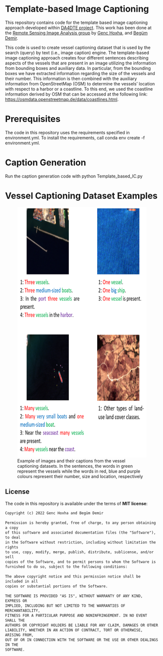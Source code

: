 # Template-based Image Captioning

This repository contains code for the template based image captioning approach developed within [DA4DTE project](https://eo4society.esa.int/projects/da4dte/). This work has been done at the [Remote Sensing Image Analysis group](https://www.rsim.tu-berlin.de/menue/remote_sensing_image_analysis_group/)
by [Genc Hoxha](https://rsim.berlin/team/members/genc-hoxha), and [Begüm Demir]( https://rsim.berlin/team/members/begum-demir). 

This code is used to create vessel captioning dataset that is used by the search (query) by text (i.e., image caption) engine. The template-based image captioning approach creates four different sentences describing aspects of the vessels that are present in an image utilizing the information from bounding boxes and auxiliary data. In particular, from the bounding boxes we have extracted information regarding the size of the vessels and their number. This information is then combined with the auxiliary information from OpenStreetMap (OSM) to determine the vessels’ location with respect to a harbor or a coastline. To this end, we used the coastline information derived by OSM that can be accessed at the following link: https://osmdata.openstreetmap.de/data/coastlines.html.

# Prerequisites

The code in this repository uses the requirements specified in environment.yml. To install the requirements, call conda env create -f environment.yml.

# Caption Generation
Run the caption generation code with  python Template_based_IC.py

# Vessel Captioning Dataset Examples 

<figure class="image">
  <img src="dataset_example.png" width="711" height="822" alt="{{ include.description }}">
  <figcaption> Example of images and their captions from the vessel captioning datasets. In the sentences, the words in green represent the vessels while the words in red, blue and purple colours represent their number, size and location, respectively </figcaption>
</figure>


## License

The code in this repository is available under the terms of **MIT license**:

```
Copyright (c) 2022 Genc Hoxha and Begüm Demir

Permission is hereby granted, free of charge, to any person obtaining a copy
of this software and associated documentation files (the "Software"), to deal
in the Software without restriction, including without limitation the rights
to use, copy, modify, merge, publish, distribute, sublicense, and/or sell
copies of the Software, and to permit persons to whom the Software is
furnished to do so, subject to the following conditions:

The above copyright notice and this permission notice shall be included in all
copies or substantial portions of the Software.

THE SOFTWARE IS PROVIDED "AS IS", WITHOUT WARRANTY OF ANY KIND, EXPRESS OR
IMPLIED, INCLUDING BUT NOT LIMITED TO THE WARRANTIES OF MERCHANTABILITY,
FITNESS FOR A PARTICULAR PURPOSE AND NONINFRINGEMENT. IN NO EVENT SHALL THE
AUTHORS OR COPYRIGHT HOLDERS BE LIABLE FOR ANY CLAIM, DAMAGES OR OTHER
LIABILITY, WHETHER IN AN ACTION OF CONTRACT, TORT OR OTHERWISE, ARISING FROM,
OUT OF OR IN CONNECTION WITH THE SOFTWARE OR THE USE OR OTHER DEALINGS IN THE
SOFTWARE.
```

